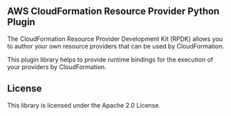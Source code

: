## AWS CloudFormation Resource Provider Python Plugin


The CloudFormation Resource Provider Development Kit (RPDK) allows you to author your own resource providers that can be used by CloudFormation.

This plugin library helps to provide runtime bindings for the execution of your providers by CloudFormation. 

License
-------

This library is licensed under the Apache 2.0 License.
